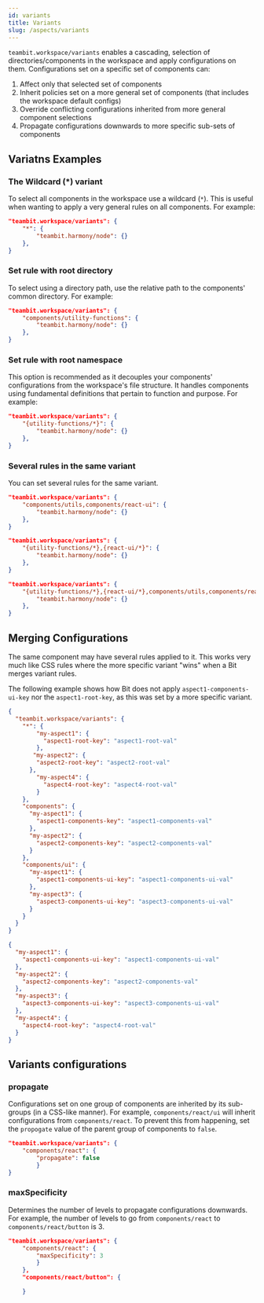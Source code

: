 ```yaml
---
id: variants
title: Variants
slug: /aspects/variants
---
```


`teambit.workspace/variants` enables a cascading, selection of directories/components in the workspace and apply configurations on them.
Configurations set on a specific set of components can:

1. Affect only that selected set of components
1. Inherit policies set on a more general set of components (that includes the workspace default configs)
1. Override conflicting configurations inherited from more general component selections
1. Propagate configurations downwards to more specific sub-sets of components

## Variatns Examples

### The Wildcard (*) variant

To select all components in the workspace use a wildcard (`*`). This is useful when wanting to apply a very general rules on all components. For example:

```json
"teambit.workspace/variants": {
    "*": {
        "teambit.harmony/node": {}
    },
}
```

### Set rule with root directory

To select using a directory path, use the relative path to the components' common directory. For example:

```json
"teambit.workspace/variants": {
    "components/utility-functions": {
        "teambit.harmony/node": {}
    },
}
```

### Set rule with root namespace

This option is recommended as it decouples your components' configurations from the workspace's file structure. It handles components using fundamental definitions that pertain to function and purpose. For example:

```json
"teambit.workspace/variants": {
    "{utility-functions/*}": {
        "teambit.harmony/node": {}
    },
}
```

### Several rules in the same variant

You can set several rules for the same variant.

```json title="Multiple directory paths"
"teambit.workspace/variants": {
    "components/utils,components/react-ui": {
        "teambit.harmony/node": {}
    },
}
```

```json title="Multiple namespaces"
"teambit.workspace/variants": {
    "{utility-functions/*},{react-ui/*}": {
        "teambit.harmony/node": {}
    },
}
```

```json title="Paths and namespaces"
"teambit.workspace/variants": {
    "{utility-functions/*},{react-ui/*},components/utils,components/react-ui": {
        "teambit.harmony/node": {}
    },
}
```

## Merging Configurations

The same component may have several rules applied to it. This works very much like CSS rules where the more specific variant "wins" when a Bit merges variant rules.

The following example shows how Bit does not apply `aspect1-components-ui-key` nor the `aspect1-root-key`, as this was set by a more specific variant.

```json title="workspace.json
{
  "teambit.workspace/variants": {
    "*": {
        "my-aspect1": {
          "aspect1-root-key": "aspect1-root-val"
        },
       "my-aspect2": {
        "aspect2-root-key": "aspect2-root-val"
      },
        "my-aspect4": {
          "aspect4-root-key": "aspect4-root-val"
        }
    },
    "components": {
      "my-aspect1": {
        "aspect1-components-key": "aspect1-components-val"
      },
      "my-aspect2": {
        "aspect2-components-key": "aspect2-components-val"
      }
    },
    "components/ui": {
      "my-aspect1": {
        "aspect1-components-ui-key": "aspect1-components-ui-val"
      },
      "my-aspect3": {
        "aspect3-components-ui-key": "aspect3-components-ui-val"
      }
    }
  }
}
```

```json title="components/ui/button's calculated configuration"
{
  "my-aspect1": {
    "aspect1-components-ui-key": "aspect1-components-ui-val"
  },
  "my-aspect2": {
    "aspect2-components-key": "aspect2-components-val"
  },
  "my-aspect3": {
    "aspect3-components-ui-key": "aspect3-components-ui-val"
  },
  "my-aspect4": {
    "aspect4-root-key": "aspect4-root-val"
  }
}
```

## Variants configurations

### propagate

Configurations set on one group of components are inherited by its sub-groups (in a CSS-like manner). For example, `components/react/ui` will inherit configurations from `components/react`. To prevent this from happening, set the `propogate` value of the parent group of components to `false`.

```json
"teambit.workspace/variants": {
    "components/react": {
        "propagate": false
        }
}
```

### maxSpecificity

Determines the number of levels to propagate configurations downwards. For example, the number of levels to go from `components/react` to `components/react/button` is 3.

```json
"teambit.workspace/variants": {
    "components/react": {
        "maxSpecificity": 3
        }
    },
    "components/react/button": {

    }
```
